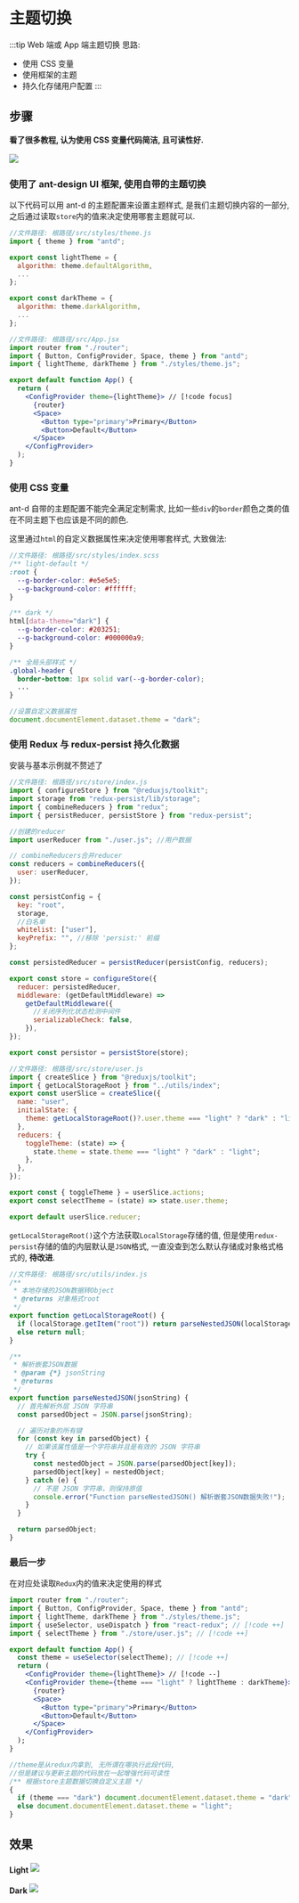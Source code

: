# 主题切换

:::tip Web 端或 App 端主题切换
思路:

- 使用 CSS 变量
- 使用框架的主题
- 持久化存储用户配置
  :::

## 步骤

**看了很多教程, 认为使用 CSS 变量代码简洁, 且可读性好.**

<img src="./images/主题切换.png" style="margin: 2px auto; max-width: 80%;">

### 使用了 ant-design UI 框架, 使用自带的主题切换

以下代码可以用 ant-d 的主题配置来设置主题样式, 是我们主题切换内容的一部分, 之后通过读取`store`内的值来决定使用哪套主题就可以.

```js
//文件路径: 根路径/src/styles/theme.js
import { theme } from "antd";

export const lightTheme = {
  algorithm: theme.defaultAlgorithm,
  ...
};

export const darkTheme = {
  algorithm: theme.darkAlgorithm,
  ...
};
```

```jsx
//文件路径: 根路径/src/App.jsx
import router from "./router";
import { Button, ConfigProvider, Space, theme } from "antd";
import { lightTheme, darkTheme } from "./styles/theme.js";

export default function App() {
  return (
    <ConfigProvider theme={lightTheme}> // [!code focus]
      {router}
      <Space>
        <Button type="primary">Primary</Button>
        <Button>Default</Button>
      </Space>
    </ConfigProvider>
  );
}
```

### 使用 CSS 变量

ant-d 自带的主题配置不能完全满足定制需求, 比如一些`div`的`border`颜色之类的值在不同主题下也应该是不同的颜色.

这里通过`html`的自定义数据属性来决定使用哪套样式, 大致做法:

```scss
//文件路径: 根路径/src/styles/index.scss
/** light-default */
:root {
  --g-border-color: #e5e5e5;
  --g-background-color: #ffffff;
}

/** dark */
html[data-theme="dark"] {
  --g-border-color: #203251;
  --g-background-color: #000000a9;
}

/** 全局头部样式 */
.global-header {
  border-bottom: 1px solid var(--g-border-color);
  ...
}
```

```js
//设置自定义数据属性
document.documentElement.dataset.theme = "dark";
```

### 使用 Redux 与 redux-persist 持久化数据

安装与基本示例就不赘述了

```js
//文件路径: 根路径/src/store/index.js
import { configureStore } from "@reduxjs/toolkit";
import storage from "redux-persist/lib/storage";
import { combineReducers } from "redux";
import { persistReducer, persistStore } from "redux-persist";

//创建的reducer
import userReducer from "./user.js"; //用户数据

// combineReducers合并reducer
const reducers = combineReducers({
  user: userReducer,
});

const persistConfig = {
  key: "root",
  storage,
  //白名单
  whitelist: ["user"],
  keyPrefix: "", //移除 'persist:' 前缀
};

const persistedReducer = persistReducer(persistConfig, reducers);

export const store = configureStore({
  reducer: persistedReducer,
  middleware: (getDefaultMiddleware) =>
    getDefaultMiddleware({
      //关闭序列化状态检测中间件
      serializableCheck: false,
    }),
});

export const persistor = persistStore(store);
```

```js
//文件路径: 根路径/src/store/user.js
import { createSlice } from "@reduxjs/toolkit";
import { getLocalStorageRoot } from "../utils/index";
export const userSlice = createSlice({
  name: "user",
  initialState: {
    theme: getLocalStorageRoot()?.user.theme === "light" ? "dark" : "light", //主题类型 true(dark)/false(light)
  },
  reducers: {
    toggleTheme: (state) => {
      state.theme = state.theme === "light" ? "dark" : "light";
    },
  },
});

export const { toggleTheme } = userSlice.actions;
export const selectTheme = (state) => state.user.theme;

export default userSlice.reducer;
```

`getLocalStorageRoot()`这个方法获取`LocalStorage`存储的值, 但是使用`redux-persist`存储的值的内层默认是`JSON`格式, 一直没查到怎么默认存储成对象格式格式的, **待改进**.

```js
//文件路径: 根路径/src/utils/index.js
/**
 * 本地存储的JSON数据转Object
 * @returns 对象格式root
 */
export function getLocalStorageRoot() {
  if (localStorage.getItem("root")) return parseNestedJSON(localStorage.getItem("root"));
  else return null;
}

/**
 * 解析嵌套JSON数据
 * @param {*} jsonString
 * @returns
 */
export function parseNestedJSON(jsonString) {
  // 首先解析外层 JSON 字符串
  const parsedObject = JSON.parse(jsonString);

  // 遍历对象的所有键
  for (const key in parsedObject) {
    // 如果该属性值是一个字符串并且是有效的 JSON 字符串
    try {
      const nestedObject = JSON.parse(parsedObject[key]);
      parsedObject[key] = nestedObject;
    } catch (e) {
      // 不是 JSON 字符串，则保持原值
      console.error("Function parseNestedJSON() 解析嵌套JSON数据失败!");
    }
  }

  return parsedObject;
}
```

### 最后一步

在对应处读取`Redux`内的值来决定使用的样式

```jsx
import router from "./router";
import { Button, ConfigProvider, Space, theme } from "antd";
import { lightTheme, darkTheme } from "./styles/theme.js";
import { useSelector, useDispatch } from "react-redux"; // [!code ++]
import { selectTheme } from "./store/user.js"; // [!code ++]

export default function App() {
  const theme = useSelector(selectTheme); // [!code ++]
  return (
    <ConfigProvider theme={lightTheme}> // [!code --]
    <ConfigProvider theme={theme === "light" ? lightTheme : darkTheme}> // [!code ++]
      {router}
      <Space>
        <Button type="primary">Primary</Button>
        <Button>Default</Button>
      </Space>
    </ConfigProvider>
  );
}
```

```jsx
//theme是从redux内拿到, 无所谓在哪执行此段代码,
//但是建议与更新主题的代码放在一起增强代码可读性
/** 根据store主题数据切换自定义主题 */
{
  if (theme === "dark") document.documentElement.dataset.theme = "dark";
  else document.documentElement.dataset.theme = "light";
}
```

## 效果

**Light**
<img src="./images/主题切换1.png" style="margin: 2px auto; max-width: 100%;">

**Dark**
<img src="./images/主题切换2.png" style="margin: 2px auto; max-width: 100%;">
